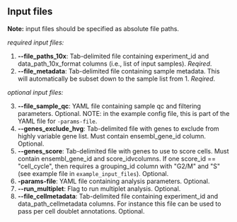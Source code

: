 ## Input files

**Note:** input files should be specified as absolute file paths.

*required input files:*

1. **--file_paths_10x**:  Tab-delimited file containing experiment_id and data_path_10x_format columns (i.e., list of input samples). *Reqired*.
2. **--file_metadata**:  Tab-delimited file containing sample metadata. This will automatically be subset down to the sample list from 1. *Reqired*.

*optional input files:*

3. **--file_sample_qc**:  YAML file containing sample qc and filtering parameters. Optional. NOTE: in the example config file, this is part of the YAML file for `-params-file`.
4. **--genes_exclude_hvg**:  Tab-delimited file with genes to exclude from
highly variable gene list. Must contain ensembl_gene_id column. Optional.
5. **--genes_score**:  Tab-delimited file with genes to use to score cells. Must contain ensembl_gene_id and score_idvcolumns. If one score_id == "cell_cycle", then requires a grouping_id column with "G2/M" and "S" (see example file in `example_input_files`). Optional.
6. **-params-file**:  YAML file containing analysis parameters. Optional.
7. **--run_multiplet**:  Flag to run multiplet analysis. Optional.
8. **--file_cellmetadata**:  Tab-delimited file containing experiment_id and data_path_cellmetadata columns. For instance this file can be used to pass per cell doublet annotations. Optional.
